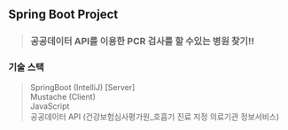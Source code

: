 ## Spring Boot Project

> ### 공공데이터 API를 이용한 PCR 검사를 할 수있는 병원 찾기!!

### 기술 스택
> SpringBoot (IntelliJ) [Server] </br>
> Mustache (Client) </br>
> JavaScript </br>
> 공공데이터 API (건강보험심사평가원_호흡기 진료 지정 의료기관 정보서비스) </br>

### 
